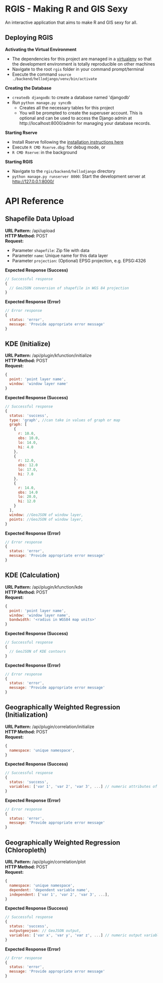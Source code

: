# RGIS - Making R and GIS Sexy

An interactive application that aims to make R and GIS sexy for all. 

## Deploying RGIS

__Activating the Virtual Environment__

- The dependencies for this project are managed in a [virtualenv](https://pypi.python.org/pypi/virtualenv "virtualenv") so that the development environment is totally reproducible on other machines
- Navigate to the root `rgis` folder in your command prompt/terminal
- Execute the command `source ./backend/hellodjango/venv/bin/activate`

__Creating the Database__

- `createdb djangodb`: to create a database named 'djangodb' 
- Run `python manage.py syncdb` 
    - Creates all the necessary tables for this project
    - You will be prompted to create the superuser account. This is optional and can be used to access the Django admin at http://localhost:8000/admin for managing your database records.

__Starting Rserve__

- Install Rserve following the [installation instructions here](http://www.rforge.net/Rserve/doc.html#inst "Install Rserve")
- Execute `R CMD Rserve.dbg`: for debug mode, or
- `R CMD Rserve`: in the background

__Starting RGIS__

- Navigate to the `rgis/backend/hellodjango` directory
- `python manage.py runserver 8000`: Start the development server at http://127.0.0.1:8000/

# API Reference
## Shapefile Data Upload

__URL Pattern:__ /api/upload  
__HTTP Method:__ POST  
__Request:__ 

- Parameter `shapefile`: Zip file with data
- Parameter `name`: Unique name for this data layer
- Parameter `projection`: (Optional) EPSG projection, e.g. EPSG:4326

__Expected Response (Success)__
```javascript
// Successful response
{
  // GeoJSON conversion of shapefile in WGS 84 projection
}
```

__Expected Response (Error)__
```javascript
// Error response
{
  status: 'error',
  message: 'Provide appropriate error message'
}
```

## KDE (Initialize)

__URL Pattern:__ /api/plugin/kfunction/initialize  
__HTTP Method:__ POST  
__Request:__  
```javascript
{
  point: 'point layer name',
  window: 'window layer name'
}
```

__Expected Response (Success)__
```javascript
// Successful response
{
  status: 'success',
  type: 'graph', //can take in values of graph or map
  graph: [
    {
      r: 10.0,
      obs: 10.0,
      lo: 14.0,
      hi: 4.0
    },
    {
      r: 12.0,
      obs: 12.0
      lo: 17.0,
      hi: 7.0
    },
    {
      r: 14.0,
      obs: 14.0
      lo: 20.0,
      hi: 12.0
    }
  ],
  window: //GeoJSON of window layer,
  points: //GeoJSON of window layer,
}
```

__Expected Response (Error)__
```javascript
// Error response
{
  status: 'error',
  message: 'Provide appropriate error message'
}
```

## KDE (Calculation)
__URL Pattern:__ /api/plugin/kfunction/kde  
__HTTP Method:__ POST  
__Request:__  
```javascript
{
  point: 'point layer name',
  window: 'window layer name',
  bandwidth: '<radius in WGS84 map units>'
}
```

__Expected Response (Success)__
```javascript
// Successful response
{
  // GeoJSON of KDE contours
}
```

__Expected Response (Error)__
```javascript
// Error response
{
  status: 'error',
  message: 'Provide appropriate error message'
}
```

## Geographically Weighted Regression (Initialization)
__URL Pattern:__ /api/plugin/correlation/initialize  
__HTTP Method:__ POST  
__Request:__  
```javascript
{
  namespace: 'unique namespace',
}
```
__Expected Response (Success)__
```javascript
// Successful response
{
  status: 'success',
  variables: ['var 1', 'var 2', 'var 3', ...] // numeric attributes of the shapefile
}
```

__Expected Response (Error)__
```javascript
// Error response
{
  status: 'error',
  message: 'Provide appropriate error message'
}
```

## Geographically Weighted Regression (Chloropleth)
__URL Pattern:__ /api/plugin/correlation/plot  
__HTTP Method:__ POST  
__Request:__  
```javascript
{
  namespace: 'unique namespace',
  dependent: 'dependent variable name',
  independent: ['var 1', 'var 2', 'var 3', ...],
}
```
__Expected Response (Success)__
```javascript
// Successful response
{
  status: 'success',
  outputgeojson: // GeoJSON output,
  variables: ['var x', 'var y', 'var z', ...] // numeric output variables of spgwr's gwr function in R
}
```

__Expected Response (Error)__
```javascript
// Error response
{
  status: 'error',
  message: 'Provide appropriate error message'
}
```